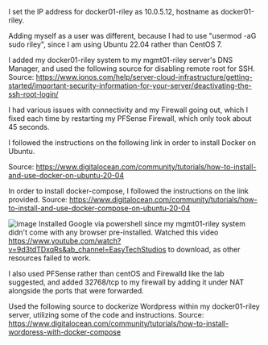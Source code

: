 I set the IP address for docker01-riley as 10.0.5.12, hostname as docker01-riley.

Adding myself as a user was different, because I had to use "usermod -aG sudo riley", since I am using Ubuntu 22.04 rather than CentOS 7.

I added my docker01-riley system to my mgmt01-riley server's DNS Manager, and used the following source for disabling remote root for SSH.
Source: https://www.ionos.com/help/server-cloud-infrastructure/getting-started/important-security-information-for-your-server/deactivating-the-ssh-root-login/ 

I had various issues with connectivity and my Firewall going out, which I fixed each time by restarting my PFSense Firewall, which only took about 45 seconds.

I followed the instructions on the following link in order to install Docker on Ubuntu.

Source: https://www.digitalocean.com/community/tutorials/how-to-install-and-use-docker-on-ubuntu-20-04

In order to install docker-compose, I followed the instructions on the link provided.
Source: https://www.digitalocean.com/community/tutorials/how-to-install-and-use-docker-compose-on-ubuntu-20-04

![image](https://github.com/RileyBashaw/SYS265/assets/112733012/8b5af60f-32bc-45d4-919b-ac04c3604e4d)
Installed Google via powershell since my mgmt01-riley system didn't come with any browser pre-installed. 
Watched this video https://www.youtube.com/watch?v=9d3tdTDxqRs&ab_channel=EasyTechStudios to download, as other resources failed to work.

I also used PFSense rather than centOS and Firewalld like the lab suggested, and added 32768/tcp to my firewall by adding it under NAT alongside the ports that were forwarded.


Used the following source to dockerize Wordpress within my docker01-riley server, utilizing some of the code and instructions.
Source: https://www.digitalocean.com/community/tutorials/how-to-install-wordpress-with-docker-compose
